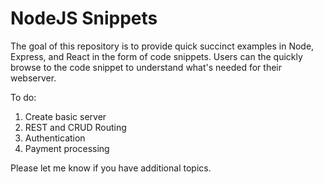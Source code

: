 # NodeJS Snippets
The goal of this repository is to provide quick succinct examples in Node, Express, and React in the form of code snippets. 
Users can the quickly browse to the code snippet to understand what's needed for their webserver. 

To do: 
1. Create basic server
2. REST and CRUD Routing
3. Authentication 
4. Payment processing

Please let me know if you have additional topics. 

